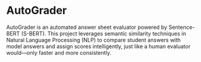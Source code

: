 # AutoGrader
AutoGrader  is an automated answer sheet evaluator powered by Sentence-BERT (S-BERT). This project leverages semantic similarity techniques in Natural Language Processing (NLP) to compare student answers with model answers and assign scores intelligently, just like a human evaluator would—only faster and more consistently.
